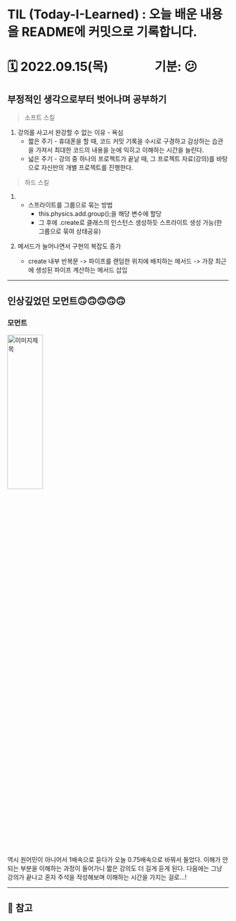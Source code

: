 
# TIL (Today-I-Learned) : 오늘 배운 내용을 README에 커밋으로 기록합니다.

<!-- 1️⃣ 날짜 및 기분 작성 -->
# 🗓 2022.09.15(목) &nbsp;&nbsp;&nbsp;&nbsp;&nbsp;&nbsp;&nbsp;&nbsp;&nbsp;&nbsp;&nbsp;&nbsp;&nbsp;&nbsp; 기분: 😕





<!-- 2️⃣ 대표문장 작성 -->
부정적인 생각으로부터 벗어나며 공부하기
-------------
<!-- 강조라인 -->


<!-- 3️⃣ 배운 내용 요약 -->
> 소프트 스킬
1. 강의를 사고서 완강할 수 없는 이유 - 욕심
     * 짧은 주기 - 휴대폰을 할 때, 코드 커밋 기록을 수시로 구경하고 감상하는 습관을 가져서 최대한 코드의 내용을 눈에 익히고 이해하는 시간을 늘린다.
     * 넓은 주기 - 강의 중 하나의 프로젝트가 끝날 때, 그 프로젝트 자료(강의)를 바탕으로 자신만의 개별 프로젝트를 진행한다.
  
> 하드 스킬
1. 
    * 스프라이트를 그룹으로 묶는 방법
      * this.physics.add.group();을 해당 변수에 할당
      * 그 후에 .create로 클래스의 인스턴스 생성하듯 스프라이트 생성 가능(한 그룹으로 묶여 상태공유)
  
2. 메서드가 늘어나면서 구현의 복잡도 증가
    * create 내부 반복문 -> 파이프를 랜덤한 위치에 배치하는 메서드 -> 가장 최근에 생성된 파이프 계산하는 메서드 삽입
<!-- 
1. 입력받기
    - config.scene.create 메서드 내부에 this.input.on('pointerdown') 키워드로 마우스 입력을 받을 수 있다.
    - this.input.keyboard.on('keydown_SPACE') 키워드로 키보드 스페이스 입력을 받을 수 있다.


2. 초기화하기
   + config.scene.update 메서드 내부에 조건문으로 스프라이트가 화면 범위를 벗어나면 재시작하도록 메서드를 만들 수 있다.
     + 재시작 로직은 해당 스프라이트.x와 .y를 초기값으로 설정하는 매서드를 따로 만들고 update 메서드의 조건문에서 호출하는 구조이다. 
  

3. git restore .
    + 강의를 보고 나서 복습을 하는 게 중요한데, 직접 이리저리 만져보는 것이라고 생각.
    + 근데 파일을 수정하고 저장을 해야 작동이 되니 저장을 하는데, 변경 사항은 연습한 거니 반영하지 않을 것.
    + 변경사항을 vscode상에서 ui로 취소할 수 있지만, 커맨드를 아는 게 좋을 것 같다고 생각.
    + git restore . 은 스테이지된 모든 사항을 취소
    + git checkout -- file.txt 은 파일 하나만 취소 -->




-----
## 인상깊었던 모먼트🙃🙃🙃🙃🙃
<!-- 4️⃣ 인상깊었던 내용 선정 -->

> 
### 모먼트
<img src="../src/image/2022-09-15.png.gif" width="40%" height="30%" title="100px" alt="이미지제목"></img>

역시 원어민이 아니어서 1배속으로 듣다가 오늘 0.75배속으로 바꿔서 들었다.
이해가 안되는 부분을 이해하는 과정이 들어가니 짧은 강의도 더 길게 듣게 된다.
다음에는 그냥 강의가 끝나고 혼자 주석을 작성해보며 이해하는 시간을 가지는 걸로...!
<!-- ### 리액트 코드
```javascript
        {!data.length ? <Nothing whatIsDisplayed={'Search'}></Nothing> : data.map((el, idx) => {
              console.log(el)
              console.log(idx)
              if (data.length - 1 === idx) {
                return (
                  <div ref={ref}>
                    <PostCase
                      key={idx}
```
~~코드 스테이츠 당시 프로젝트를 리펙토링하려고 하는데 에러난리가 나서 당황한 모먼트~~   
보아하니 인덱스를 못잡는 것 같다.
<br>
<br>
<br>
*프로젝트 파일을 다시 하나하나 뜯어봐야 한다. 심지어 내가 구현하지도 않은 팀원의 코드를.*

>   > 일단 phaser.js 먼저 조지고 시작하기로 결정. -->


-----
## 🔗 참고
<!-- 5️⃣ 참고링크 -->














<!-- 🔴기타 마크다운 문법 참고 -->


<!-- <헤더>

# This is a H1
## This is a H2
### This is a H3
#### This is a H4
##### This is a H5
###### This is a H6 -->



<!-- <인덱스>

1. 첫번째
2. 두번째
3. 세번째

* 빨강
  * 녹색
    * 파랑

+ 빨강
  + 녹색
    + 파랑

- 빨강
  - 녹색
    - 파랑 -->



<!-- <줄 긋기>

* * *

***

*****

- - -

--------------------------------------- -->


<!-- <인용구>

> This is a first blockqute.
>	> This is a second blockqute.
>	>	> This is a third blockqute. -->

<!-- <문자굵기>

*single asterisks*
**double asterisks**
~~cancelline~~ -->



<!-- <이미지 삽입>

<img src="./img/jesus.jpeg" width="40%" height="30%" title="100px" alt="이미지제목"></img> -->


<!-- <코드박스>

```javascript
public class BootSpringBootApplication {
  public static void main(String[] args) {
    System.out.println("Hello, Honeymon");
  }
}
``` -->

<!-- <표>

First Header  | Second Header
------------- | -------------
Content Cell  | Content Cell
Content Cell  | Content Cell
-->


<!--<링크>

<http://google.com> -->